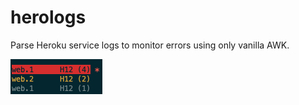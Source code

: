 # herologs
Parse Heroku service logs to monitor errors using only vanilla AWK.

![screenshot](https://github.com/nlc/herologs/raw/master/screenshot.png?raw=true)
